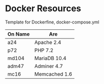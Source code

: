 # Docker Resources
Template for Dockerfine, docker-compose.yml

| On Name        | Are           |
| -------------- |---------------| 
| a24            | Apache 2.4    | 
| p72            | PHP 7.2       | 
| md104          | MariaDB 10.4  | 
| adm47          | Adminer 4.7   | 
| mc16           | Memcached 1.6 | 